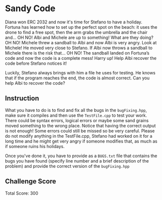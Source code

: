 # Sandy Code
Diana won ERC 2032 and now it's time for Stefano to have a holiday. Fortuna has learned how to set up the perfect spot on the beach: it uses the drone to find a free spot, then the arm grabs the umbrella and the chair and... OH NO! Albi and Michele are up to something! What are they doing? OH NO! Michele threw a sandball to Albi and now Albi is very angry. Look at Michele! He moved very close to Stefano. If Albi now throws a sandball to Michele there is the risk that… OH NO! The sandball landed on Fortuna’s code and now the code is a complete mess! Harry up! Help Albi recover the code before Stefano notices it!

Luckily, Stefano always brings with him a file he uses for testing. He knows that if the program reaches the end, the code is almost correct. Can you help Albi to recover the code? 

## Instruction
What you have to do is to find and fix all the bugs in the `bugFixing.hpp`, make sure it compiles and then use the `TestFile.cpp` to test your work. There could be syntax errors, logical errors or maybe some sand grains moved something to the wrong place. Notice that having the correct output is not enough! Some errors could still be missed so be very careful. Please do not modify anything in the TestFile.cpp, Stefano had worked on it for a long time and he might get very angry if someone modifies that, as much as if someone ruins his holidays.

Once you've done it, you have to provide as a `BUGS.txt` file that contains the bugs you have found (specify line number and a brief description of the problem) and provide the correct version of the `bugFixing.hpp`



## Challenge Score
Total Score: 300